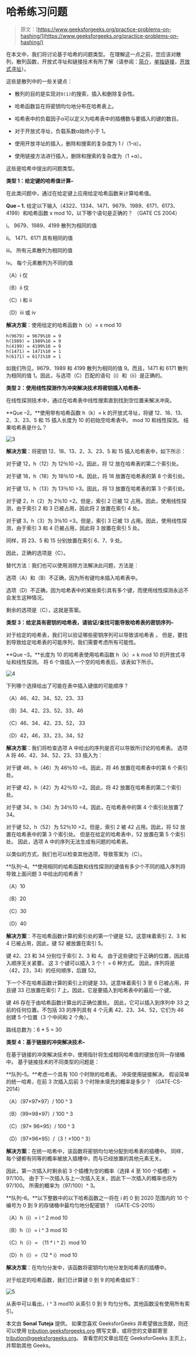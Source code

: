 # 哈希练习问题

> 原文：[https://www.geeksforgeeks.org/practice-problems-on-hashing/](https://www.geeksforgeeks.org/practice-problems-on-hashing/)

在本文中，我们将讨论基于哈希的问题类型。 在理解这一点之前，您应该对散列，散列函数，开放式寻址和链接技术有所了解（请参阅：[简介](https://www.geeksforgeeks.org/hashing-set-1-introduction/)，[单独链接](https://www.geeksforgeeks.org/hashing-set-2-separate-chaining/)，[开放式寻址](https://www.geeksforgeeks.org/hashing-set-3-open-addressing/)）。

这些是散列中的一些关键点：

*   散列的目的是实现对`O(1)`的搜索，插入和删除复杂性。

*   哈希函数旨在将密钥均匀地分布在哈希表上。

*   哈希表中的负载因子α可以定义为哈希表中的插槽数与要插入的键的数目。

*   对于开放式寻址，负载系数α始终小于 1。

*   使用开放寻址的插入，删除和搜索的复杂度为 1 /（1-α）。

*   使用链接方法进行插入，删除和搜索的复杂度为（1 +α）。

这些是哈希中提出的问题类型。

**类型 1：给定键的哈希值计算–**

在此类问题中，通过在给定键上应用给定哈希函数来计算哈希值。

**Que – 1\.** 给定以下输入（4322、1334、1471、9679、1989、6171、6173、4199）和哈希函数 x mod 10，以下哪个语句是正确的？ （GATE CS 2004）

i。 9679、1989、4199 散列为相同的值

ii。 1471、6171 具有相同的值

iii。 所有元素散列为相同的值

iv。 每个元素散列为不同的值

（A）i 仅

（B）ii 仅

（C）i 和 ii

（D）iii 或 iv

**解决方案**：使用给定的哈希函数 h（x）= x mod 10

```
h(9679) = 9679%10 = 9 
h(1989) = 1989%10 = 9 
h(4199) = 4199%10 = 9 
h(1471) = 1471%10 = 1 
h(6171) = 6171%10 = 1 

```

如我们所见，9679、1989 和 4199 散列为相同的值 9。而且，1471 和 6171 散列为相同的值 1。因此，与选项（C）匹配的语句（i）和（ii）是正确的。

**类型 2：使用线性探测作为冲突解决技术将密钥插入哈希表–**

在线性探测技术中，通过在哈希表中线性搜索直到找到空位置来解决冲突。

**Que –2。**使用带有哈希函数 h（k）= k 的开放式寻址，将键 12、18、13、2、3、23、5 和 15 插入长度为 10 的初始空哈希表中。 mod 10 和线性探测。 结果哈希表是什么？

![3](img/0b7af4e8cbb27c0bb2277b795b313a12.png)

**解决方案**：将密钥 12、18、13、2、3、23、5 和 15 插入哈希表中，如下所示：

对于键 12，h（12）为 12％10 =2。因此，将 12 放在哈希表的第二个索引处。

对于键 18，h（18）为 18％10 =8。因此，将 18 放置在哈希表的第 8 个索引处。

对于键 13，h（13）为 13％10 =3。因此，将 13 放置在哈希表的第 3 个索引处。

对于键 2，h（2）为 2％10 =2。但是，索引 2 已被 12 占用。因此，使用线性探测，由于索引 2 和 3 已被占用，因此将 2 放置在索引 4 处。

对于键 3，h（3）为 3％10 =3。但是，索引 3 已被 13 占用。因此，使用线性探测，由于索引 3 和 4 已被占用，因此将 3 放置在索引 5 处。

同样，将 23、5 和 15 分别放置在索引 6、7、9 处。

因此，正确的选项是（C）。

替代方法：我们也可以使用消除方法解决此问题，方法是：

选项（A）和（B）不正确，因为所有键均未插入哈希表中。

选项（D）不正确，因为哈希表中的某些索引具有多个键，而使用线性探测永远不会发生这种情况。

剩余的选项是（C），这就是答案。

**类型 3：给定具有密钥的哈希表，请验证/查找可能导致哈希表的密钥序列–**

对于给定的哈希表，我们可以验证哪些密钥序列可以导致该哈希表 。 但是，要找到导致给定哈希表的可能序列，我们需要考虑所有可能性。

**Que –3。**长度为 10 的哈希表使用哈希函数 h（k）= k mod 10 的开放式寻址和线性探测。 将 6 个值插入一个空的哈希表后，该表如下所示。

![4](img/6b85aab04f13f28a831ff70415a2a57d.png)

下列哪个选择给出了可能在表中插入键值的可能顺序？

（A）46、42、34、52、23、33

（B）34、42、23、52、33、46

（C）46、34、42、23、52， 33

（D）42，46，33，23，34，52

**解决方案**：我们将检查选项 A 中给出的序列是否可以导致所讨论的哈希表。 选项 A 将 46、42、34、52、23、33 插入为：

对于键 46，h（46）为 46％10 =6。因此，将 46 放置在哈希表中的第 6 个索引处。

对于键 42，h（42）为 42％10 =2。因此，将 42 放置在哈希表的第二个索引处。

对于键 34，h（34）为 34％10 =4。因此，在哈希表中的第 4 个索引处放置了 34。

对于键 52，h（52）为 52％10 =2。但是，索引 2 被 42 占用。因此，将 52 放置在哈希表中的第 3 个索引处。 但是在给定的哈希表中，52 放置在第 5 个索引处。 因此，选项 A 中的序列无法生成有问题的哈希表。

以类似的方式，我们也可以检查其他选项，导致答案为（C）。

**队列–4。**使用相同的哈希函数和线性探测的键值有多少个不同的插入序列将导致上面问题 3 中给出的哈希表？

（A）10

（B）20

（C）30

（D）40

**解决方案**：不在哈希函数计算的索引处的第一个键是 52。这意味着索引 2、3 和 4 已被占用，因此，键 52 被放置在索引 5。

键 42、23 和 34 分别位于索引 2、3 和 4。 由于这些键位于正确的位置，因此插入顺序无关紧要。 这 3 个键可以插入 3 个！ = 6 种方式。 因此，序列将是（42，23，34）的任何顺序，后跟 52。

下一个不在哈希函数计算的索引上的键是 33。这意味着索引 3 至 6 已被占用，并且键 33 已放置在索引 7 上。因此，它是要插入到哈希表中的最后一个键。

键 46 存在于由哈希函数计算出的正确位置处。 因此，它可以插入到序列中 33 之前的任何位置。不包括 33 的序列具有 4 个元素 42、23、34、52，它们为 46 创建 5 个位置（3 个中间和 2 个角）。

路线总数为：6 * 5 = 30

**类型 4：基于链接的冲突解决技术–**

在基于链接的冲突解决技术中，使用指针将生成相同哈希值的键放在同一存储桶中。 基于链接技术的不同类型的问题是：

**队列–5。**考虑一个具有 100 个时隙的哈希表。 冲突使用链接解决。 假设简单的统一哈希，在前 3 次插入后前 3 个时隙未填充的概率是多少？ （GATE-CS-2014）

（A）（97×97×97）/ 100 ^ 3

（B）（99×98×97）/ 100 ^ 3

（C）（97× 96×95）/ 100 ^ 3

（D）（97×96×95）/（3！×100 ^ 3）

**解决方案**：在统一哈希中，该函数将密钥均匀地分配到哈希表的插槽中。 同样，每个键都有同等的概率被放入插槽中，而与已经放置的其他元素无关。

因此，第一次插入时剩余前 3 个插槽为空的概率（选择 4 至 100 个插槽）= 97/100。 由于下一次插入与上一次插入无关，因此下一次插入的概率也将为 97/100。 所需的概率为（97/100）^ 3。

**队列–6。**以下整数中的以下哈希函数之一将在 i 的 0 到 2020 范围内的 10 个编号为 0 到 9 的存储桶中最均匀地分配密钥？ （GATE-CS-2015）

（A）h（i）= i ^ 2 mod 10

（B）h（i）= i ^ 3 mod 10

（C）h（i）= （11 * i ^ 2）mod 10

（D）h（i）=（12 * i）mod 10

**解决方案**：在均匀分发中，该函数将密钥均匀地分发到哈希表的插槽中。

对于给定的哈希函数，我们已计算键 0 到 9 的哈希值如下：

![5](img/cae9cff8ca23a09915ac7633739220ab.png)

从表中可以看出，i ^ 3 mod10 从索引 0 到 9 均匀分布。其他函数没有使用所有索引。



本文由 **Sonal Tuteja** 提供。 如果您喜欢 GeeksforGeeks 并希望做出贡献，则还可以使用 [tribution.geeksforgeeks.org](https://contribute.geeksforgeeks.org/) 撰写文章，或将您的文章邮寄至 tribution@geeksforgeeks.org。 查看您的文章出现在 GeeksforGeeks 主页上，并帮助其他 Geeks。

